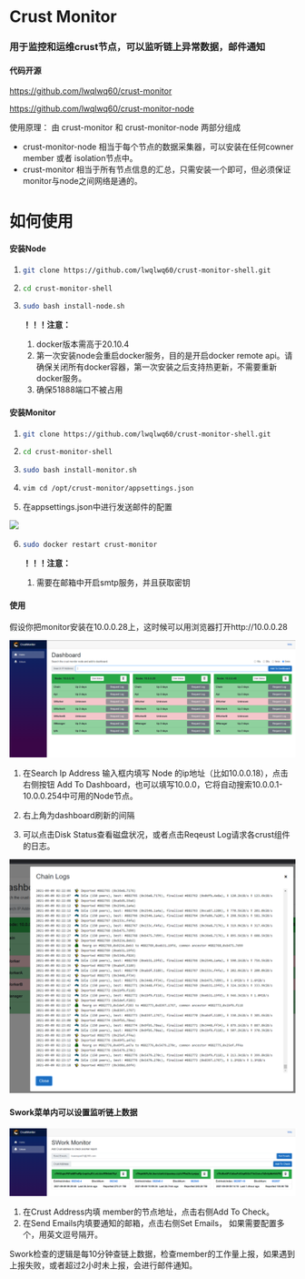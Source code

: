 # Crust Monitor

### 用于监控和运维crust节点，可以监听链上异常数据，邮件通知

#### 代码开源

https://github.com/lwqlwq60/crust-monitor

https://github.com/lwqlwq60/crust-monitor-node

使用原理： 由 crust-monitor 和 crust-monitor-node 两部分组成

* crust-monitor-node 相当于每个节点的数据采集器，可以安装在任何cowner member 或者 isolation节点中。
* crust-monitor 相当于所有节点信息的汇总，只需安装一个即可，但必须保证monitor与node之间网络是通的。

# 如何使用

#### 安装Node

1. ```bash
   git clone https://github.com/lwqlwq60/crust-monitor-shell.git
   ```

2. ```bash
   cd crust-monitor-shell
   ```

3. ```bash
   sudo bash install-node.sh
   ```

   **！！！注意：**

   1. docker版本需高于20.10.4
   2. 第一次安装node会重启docker服务，目的是开启docker remote api。请确保关闭所有docker容器，第一次安装之后支持热更新，不需要重新docker服务。
   3. 确保51888端口不被占用

#### 安装Monitor

1. ```bash
   git clone https://github.com/lwqlwq60/crust-monitor-shell.git
   ```

2. ```bash
   cd crust-monitor-shell
   ```

3. ```bash
   sudo bash install-monitor.sh
   ```

4. ```bash
   vim cd /opt/crust-monitor/appsettings.json
   ```

5. 在appsettings.json中进行发送邮件的配置

![](doc/settings.png)

6. ```bash
   sudo docker restart crust-monitor
   ```

   **！！！注意：**

   1. 需要在邮箱中开启smtp服务，并且获取密钥



#### 使用

假设你把monitor安装在10.0.0.28上，这时候可以用浏览器打开http://10.0.0.28

![](doc/dashboard.PNG)

1. 在Search Ip Address 输入框内填写 Node 的ip地址（比如10.0.0.18），点击右侧按钮 Add To Dashboard，也可以填写10.0.0，它将自动搜索10.0.0.1-10.0.0.254中可用的Node节点。

2. 右上角为dashboard刷新的间隔
3. 可以点击Disk Status查看磁盘状况，或者点击Reqeust Log请求各crust组件的日志。

![](doc/log.PNG)



#### Swork菜单内可以设置监听链上数据

![](doc/swork.png)

1. 在Crust Address内填 member的节点地址，点击右侧Add To Check。
2. 在Send Emails内填要通知的邮箱，点击右侧Set Emails， 如果需要配置多个，用英文逗号隔开。

Swork检查的逻辑是每10分钟查链上数据，检查member的工作量上报，如果遇到上报失败，或者超过2小时未上报，会进行邮件通知。



